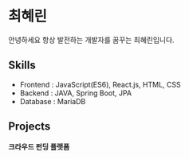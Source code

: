 # 최혜린
안녕하세요 항상 발전하는 개발자를 꿈꾸는 최혜린입니다.

## Skills
* Frontend : JavaScript(ES6), React.js, HTML, CSS
* Backend : JAVA, Spring Boot, JPA
* Database : MariaDB

## Projects
**크라우드 펀딩 플랫폼**

